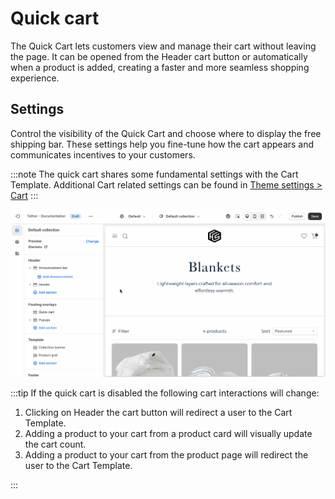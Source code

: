 # Quick cart

The Quick Cart lets customers view and manage their cart without leaving the page. It can be opened from the Header cart button or automatically when a product is added, creating a faster and more seamless shopping experience.

## Settings

Control the visibility of the Quick Cart and choose where to display the free shipping bar. These settings help you fine-tune how the cart appears and communicates incentives to your customers.

:::note
The quick cart shares some fundamental settings with the Cart Template. Additional Cart related settings can be found in [Theme settings > Cart](/)
:::

![Quick cart settings](./img/quick-cart-1-settings.gif)

:::tip
If the quick cart is disabled the following cart interactions will change:

1. Clicking on Header the cart button will redirect a user to the Cart Template.
2. Adding a product to your cart from a product card will visually update the cart count.
3. Adding a product to your cart from the product page will redirect the user to the Cart Template.

:::
